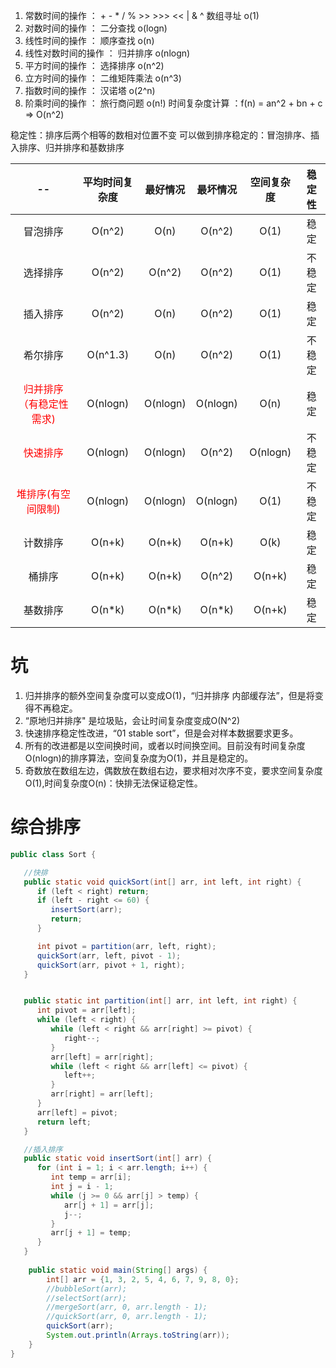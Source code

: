 1. 常数时间的操作 ： + - * / %  >> >>> << | & ^ 数组寻址 o(1)
2. 对数时间的操作 ： 二分查找 o(logn)
3. 线性时间的操作 ： 顺序查找 o(n)
4. 线性对数时间的操作 ： 归并排序 o(nlogn)
5. 平方时间的操作 ： 选择排序 o(n^2)
6. 立方时间的操作 ： 二维矩阵乘法 o(n^3)
7. 指数时间的操作 ： 汉诺塔 o(2^n)
8. 阶乘时间的操作 ： 旅行商问题 o(n!)
   时间复杂度计算 ：f(n) = an^2 + bn + c =>  O(n^2)

稳定性：排序后两个相等的数相对位置不变
可以做到排序稳定的：冒泡排序、插入排序、归并排序和基数排序

|                  --                   | 平均时间复杂度  |   最好情况   |   最坏情况   |  空间复杂度   | 稳定性 |
|:-------------------------------------:|:--------:|:--------:|:--------:|:--------:|:---:|
|                 冒泡排序                  |  O(n^2)  |   O(n)   |  O(n^2)  |   O(1)   | 稳定  |
|                 选择排序                  |  O(n^2)  |  O(n^2)  |  O(n^2)  |   O(1)   | 不稳定 |
|                 插入排序                  |  O(n^2)  |   O(n)   |  O(n^2)  |   O(1)   | 稳定  |
|                 希尔排序                  | O(n^1.3) |   O(n)   |  O(n^2)  |   O(1)   | 不稳定 |
| <font color="red">归并排序（有稳定性需求)</font> | O(nlogn) | O(nlogn) | O(nlogn) |   O(n)   | 稳定  |
|     <font color="red">快速排序</font>     | O(nlogn) | O(nlogn) |  O(n^2)  | O(nlogn) | 不稳定 |
|  <font color="red">堆排序(有空间限制)</font>  | O(nlogn) | O(nlogn) | O(nlogn) |   O(1)   | 不稳定 |
|                 计数排序                  |  O(n+k)  |  O(n+k)  |  O(n+k)  |   O(k)   | 稳定  |
|                  桶排序                  |  O(n+k)  |  O(n+k)  |  O(n^2)  |  O(n+k)  | 稳定  |
|                 基数排序                  |  O(n*k)  |  O(n*k)  |  O(n*k)  |  O(n+k)  | 稳定  |


# 坑
1. 归并排序的额外空间复杂度可以变成O(1)，“归并排序 内部缓存法”，但是将变得不再稳定。
2. “原地归并排序" 是垃圾贴，会让时间复杂度变成O(N^2)
3. 快速排序稳定性改进，“01 stable sort”，但是会对样本数据要求更多。
4. 所有的改进都是以空间换时间，或者以时间换空间。目前没有时间复杂度O(nlogn)的排序算法，空间复杂度为O(1)，并且是稳定的。
5. 奇数放在数组左边，偶数放在数组右边，要求相对次序不变，要求空间复杂度O(1),时间复杂度O(n)：快排无法保证稳定性。

# 综合排序
```java
public class Sort {

   //快排
   public static void quickSort(int[] arr, int left, int right) {
      if (left < right) return;
      if (left - right <= 60) {
         insertSort(arr);
         return;
      }

      int pivot = partition(arr, left, right);
      quickSort(arr, left, pivot - 1);
      quickSort(arr, pivot + 1, right);
   }


   public static int partition(int[] arr, int left, int right) {
      int pivot = arr[left];
      while (left < right) {
         while (left < right && arr[right] >= pivot) {
            right--;
         }
         arr[left] = arr[right];
         while (left < right && arr[left] <= pivot) {
            left++;
         }
         arr[right] = arr[left];
      }
      arr[left] = pivot;
      return left;
   }

   //插入排序
   public static void insertSort(int[] arr) {
      for (int i = 1; i < arr.length; i++) {
         int temp = arr[i];
         int j = i - 1;
         while (j >= 0 && arr[j] > temp) {
            arr[j + 1] = arr[j];
            j--;
         }
         arr[j + 1] = temp;
      }
   }
    
    public static void main(String[] args) {
        int[] arr = {1, 3, 2, 5, 4, 6, 7, 9, 8, 0};
        //bubbleSort(arr);
        //selectSort(arr);
        //mergeSort(arr, 0, arr.length - 1);
        //quickSort(arr, 0, arr.length - 1);
        quickSort(arr);
        System.out.println(Arrays.toString(arr));
    }
}



```